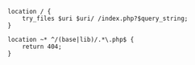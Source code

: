     location / {
        try_files $uri $uri/ /index.php?$query_string;
    }
    
    location ~* ^/(base|lib)/.*\.php$ {
        return 404;
    }